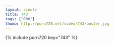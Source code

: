 ```yaml
--- 
layout: sieutv
title: 743
tags: ["000"]
thumb: http://porn720.net/video/743/poster.jpg
---
```

{% include porn720 key="743" %} 
